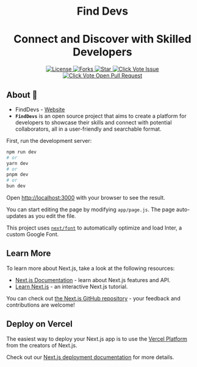 <h1 align="center">Find Devs</h1>
<h1 align="center">Connect and Discover with Skilled Developers</h1>

<p align="center">
   <a href="https://github.com/wapborhan/find-devs/blob/master/LICENSE" target="blank">
   <img src="https://img.shields.io/github/license/wapborhan/find-devs?style=for-the-badge&logo=appveyor" alt="License" />
   </a>
   <a href="https://github.com/wapborhan/find-devs/fork" target="blank">
   <img src="https://img.shields.io/github/forks/wapborhan/find-devs?style=for-the-badge&logo=appveyor" alt="Forks"/>
   </a>
   <a href="https://github.com/wapborhan/find-devs/stargazers" target="blank">
   <img src="https://img.shields.io/github/stars/wapborhan/find-devs?style=for-the-badge&logo=appveyor" alt="Star"/>
   </a>
   <a href="https://github.com/wapborhan/find-devs/issues" target="blank">
   <img src="https://img.shields.io/github/issues/wapborhan/find-devs.svg?style=for-the-badge&logo=appveyor" alt="Click Vote Issue"/>
   </a>
   <a href="https://github.com/wapborhan/find-devs/pulls" target="blank">
   <img src="https://img.shields.io/github/issues-pr/wapborhan/find-devs.svg?style=for-the-badge&logo=appveyor" alt="Click Vote Open Pull Request"/>
   </a>
</p>

<a id="about"></a>

## About 🚀

- FindDevs - [Website](https://devfinds.vercel.app/)
- **`FindDevs`** is an open source project that aims to create a platform for developers to showcase their skills and connect with potential collaborators, all in a user-friendly and searchable format.

First, run the development server:

```bash
npm run dev
# or
yarn dev
# or
pnpm dev
# or
bun dev
```

Open [http://localhost:3000](http://localhost:3000) with your browser to see the result.

You can start editing the page by modifying `app/page.js`. The page auto-updates as you edit the file.

This project uses [`next/font`](https://nextjs.org/docs/basic-features/font-optimization) to automatically optimize and load Inter, a custom Google Font.

## Learn More

To learn more about Next.js, take a look at the following resources:

- [Next.js Documentation](https://nextjs.org/docs) - learn about Next.js features and API.
- [Learn Next.js](https://nextjs.org/learn) - an interactive Next.js tutorial.

You can check out [the Next.js GitHub repository](https://github.com/vercel/next.js/) - your feedback and contributions are welcome!

## Deploy on Vercel

The easiest way to deploy your Next.js app is to use the [Vercel Platform](https://vercel.com/new?utm_medium=default-template&filter=next.js&utm_source=create-next-app&utm_campaign=create-next-app-readme) from the creators of Next.js.

Check out our [Next.js deployment documentation](https://nextjs.org/docs/deployment) for more details.
